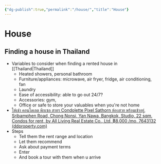 ```yaml
---
{"dg-publish":true,"permalink":"/house/","title":"House"}
---
```


# House
## Finding a house in Thailand

- Variables to consider when finding a rented house in [[Thailand\|Thailand]]
	- Heated showers, personal bathroom
	- Furniture/appliances: microwave, air fryer, fridge, air conditioning, fan
	- Laundry
	- Ease of accessibility: able to go out 24/7?
	- Accessories: gym, 
	- Office or safe to store your valuables when you're not home
- [ให้เช่า คอนโดเลต พิกเซล สาทร Condolette Pixel Sathorn ห้องสวย พร้อมเข้าอยู่, Sribamphen Road, Chong Nonsi, Yan Nawa, Bangkok, Studio, 22 sqm, Condos for rent, by All Living Real Estate Co., Ltd, ฿8,000 /mo, 7643132 (ddproperty.com)](https://www.ddproperty.com/en/property/%E0%B9%83%E0%B8%AB%E0%B9%89%E0%B9%80%E0%B8%8A%E0%B9%88%E0%B8%B2-%E0%B8%84%E0%B8%AD%E0%B8%99%E0%B9%82%E0%B8%94%E0%B9%80%E0%B8%A5%E0%B8%95-%E0%B8%9E%E0%B8%B4%E0%B8%81%E0%B9%80%E0%B8%8B%E0%B8%A5-%E0%B8%AA%E0%B8%B2%E0%B8%97%E0%B8%A3-condolette-pixel-sathorn-%E0%B8%AB%E0%B9%89%E0%B8%AD%E0%B8%87%E0%B8%AA%E0%B8%A7%E0%B8%A2-%E0%B8%9E%E0%B8%A3%E0%B9%89%E0%B8%AD%E0%B8%A1%E0%B9%80%E0%B8%82%E0%B9%89%E0%B8%B2%E0%B8%AD%E0%B8%A2%E0%B8%B9%E0%B9%88-for-rent-7643132#map)
- Steps
	- Tell them the rent range and location
	- Let them recommend
	- Ask about payment terms
	- Enter
	- And book a tour with them when u arrive

